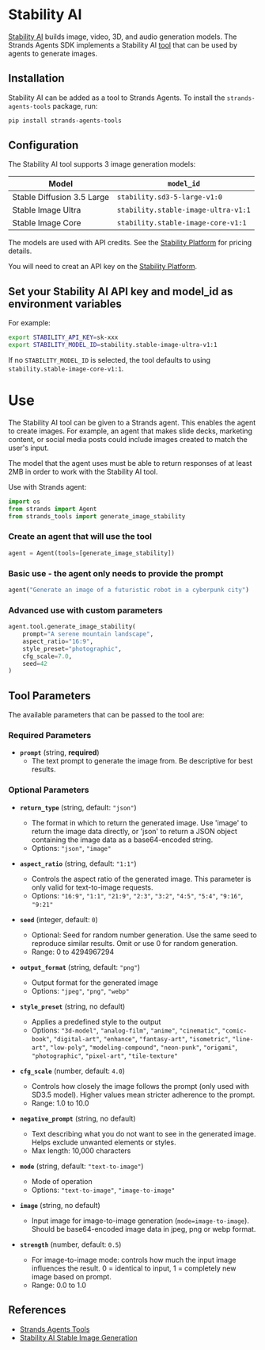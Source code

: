 # Stability AI

[Stability AI](https://platform.stability.ai/) builds image, video, 3D, and audio generation models. The Strands Agents SDK implements a Stability AI [tool](https://strandsagents.com/latest/user-guide/concepts/tools/tools_overview/) that can be used by agents to generate images.

## Installation

Stability AI can be added as a tool to Strands Agents. To install the `strands-agents-tools` package, run:

```bash
pip install strands-agents-tools
```

## Configuration
The Stability AI tool supports 3 image generation models:

| Model | `model_id` |
|-------|------------|
| Stable Diffusion 3.5 Large | `stability.sd3-5-large-v1:0` |
| Stable Image Ultra | `stability.stable-image-ultra-v1:1` |
| Stable Image Core | `stability.stable-image-core-v1:1` |


The models are used with API credits. See the [Stability Platform](https://platform.stability.ai/pricing) for pricing details.

You will need to creat an API key on the [Stability Platform](https://platform.stability.ai/).

## Set your Stability AI API key and model_id as environment variables

For example:
```bash
export STABILITY_API_KEY=sk-xxx
export STABILITY_MODEL_ID=stability.stable-image-ultra-v1:1
```
If no `STABILITY_MODEL_ID` is selected, the tool defaults to using `stability.stable-image-core-v1:1`.


# Use
The Stability AI tool can be given to a Strands agent. This enables the agent to create images. For example, an agent that makes slide decks, marketing content, or social media posts could include images created to match the user's input.

The model that the agent uses must be able to return responses of at least 2MB in order to work with the Stability AI tool.

Use with Strands agent:
```python
import os
from strands import Agent
from strands_tools import generate_image_stability
```

### Create an agent that will use the tool
```python
agent = Agent(tools=[generate_image_stability])
```

### Basic use - the agent only needs to provide the prompt
```python
agent("Generate an image of a futuristic robot in a cyberpunk city")
```

### Advanced use with custom parameters
```python
agent.tool.generate_image_stability(
    prompt="A serene mountain landscape",
    aspect_ratio="16:9",
    style_preset="photographic",
    cfg_scale=7.0,
    seed=42
)
```

## Tool Parameters

The available parameters that can be passed to the tool are: 


### Required Parameters

- **`prompt`** (string, **required**)
  - The text prompt to generate the image from. Be descriptive for best results.

### Optional Parameters

- **`return_type`** (string, default: `"json"`)
  - The format in which to return the generated image. Use 'image' to return the image data directly, or 'json' to return a JSON object containing the image data as a base64-encoded string.
  - Options: `"json"`, `"image"`

- **`aspect_ratio`** (string, default: `"1:1"`)
  - Controls the aspect ratio of the generated image. This parameter is only valid for text-to-image requests.
  - Options: `"16:9"`, `"1:1"`, `"21:9"`, `"2:3"`, `"3:2"`, `"4:5"`, `"5:4"`, `"9:16"`, `"9:21"`

- **`seed`** (integer, default: `0`)
  - Optional: Seed for random number generation. Use the same seed to reproduce similar results. Omit or use 0 for random generation.
  - Range: 0 to 4294967294

- **`output_format`** (string, default: `"png"`)
  - Output format for the generated image
  - Options: `"jpeg"`, `"png"`, `"webp"`

- **`style_preset`** (string, no default)
  - Applies a predefined style to the output
  - Options: `"3d-model"`, `"analog-film"`, `"anime"`, `"cinematic"`, `"comic-book"`, `"digital-art"`, `"enhance"`, `"fantasy-art"`, `"isometric"`, `"line-art"`, `"low-poly"`, `"modeling-compound"`, `"neon-punk"`, `"origami"`, `"photographic"`, `"pixel-art"`, `"tile-texture"`

- **`cfg_scale`** (number, default: `4.0`)
  - Controls how closely the image follows the prompt (only used with SD3.5 model). Higher values mean stricter adherence to the prompt.
  - Range: 1.0 to 10.0

- **`negative_prompt`** (string, no default)
  - Text describing what you do not want to see in the generated image. Helps exclude unwanted elements or styles.
  - Max length: 10,000 characters

- **`mode`** (string, default: `"text-to-image"`)
  - Mode of operation
  - Options: `"text-to-image"`, `"image-to-image"`

- **`image`** (string, no default)
  - Input image for image-to-image generation (`mode=image-to-image`). Should be base64-encoded image data in jpeg, png or webp format.

- **`strength`** (number, default: `0.5`)
  - For image-to-image mode: controls how much the input image influences the result. 0 = identical to input, 1 = completely new image based on prompt.
  - Range: 0.0 to 1.0

## References

- [Strands Agents Tools](https://strandsagents.com/latest/user-guide/concepts/tools/tools_overview/)
- [Stability AI Stable Image Generation](https://platform.stability.ai/docs/api-reference#tag/Generate)
